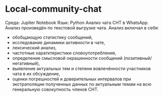 # Local-community-chat
Среда: Jupiter Notebook
Язык: Python
Анализ чата СНТ в WhatsApp.
Анализ произведён по текстовой выгрузке чата.
Анализ включал в себя:
- обобщающую статистику сообщений,
- исследование динамики активности в чате,
- лексический анализ,
- частотные харатктеристики словоупотребления,
- определение смысловой окрашенности сообщений (позитивный/негативный),
- выявление актуальных тем и степени вовлечённости участников чата в их обсуждение,
- оценки погрешностей и доверительных интервалов 
при экстраполяции полученных данных по актуальным темам на всю генеральную совокупность 
членов СНТ.
 
